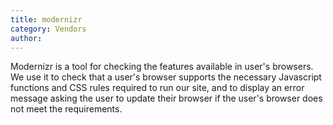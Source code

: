 ```yaml
---
title: modernizr
category: Vendors
author:
---
```


Modernizr is a tool for checking the features available in user's browsers. We use it to check that a user's browser supports the necessary Javascript functions and CSS rules required to run our site, and to display an error message asking the user to update their browser if the user's browser does not meet the requirements.
